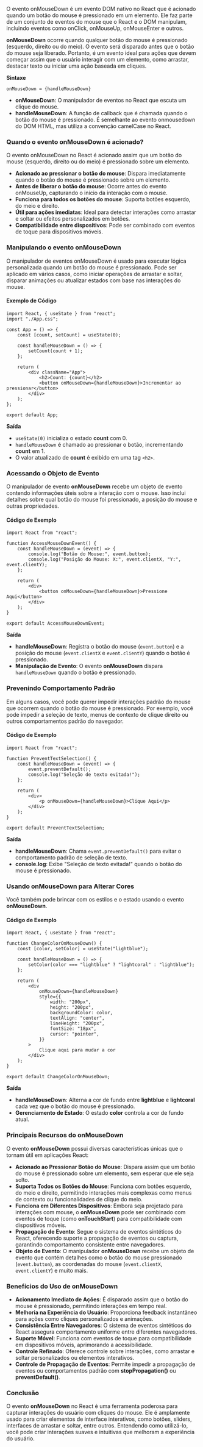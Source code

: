 O evento onMouseDown é um evento DOM nativo no React que é acionado quando um botão do mouse é pressionado em um elemento. Ele faz parte de um conjunto de eventos do mouse que o React e o DOM manipulam, incluindo eventos como onClick, onMouseUp, onMouseEnter e outros.

**onMouseDown** ocorre quando qualquer botão do mouse é pressionado (esquerdo, direito ou do meio). O evento será disparado antes que o botão do mouse seja liberado. Portanto, é um evento ideal para ações que devem começar assim que o usuário interagir com um elemento, como arrastar, destacar texto ou iniciar uma ação baseada em cliques.

**Sintaxe**

```
onMouseDown = {handleMouseDown}
```

- **onMouseDown**: O manipulador de eventos no React que escuta um clique do mouse.
- **handleMouseDown**: A função de callback que é chamada quando o botão do mouse é pressionado. É semelhante ao evento onmousedown do DOM HTML, mas utiliza a convenção camelCase no React.

### Quando o evento onMouseDown é acionado?

O evento onMouseDown no React é acionado assim que um botão do mouse (esquerdo, direito ou do meio) é pressionado sobre um elemento.

- **Acionado ao pressionar o botão do mouse**: Dispara imediatamente quando o botão do mouse é pressionado sobre um elemento.
- **Antes de liberar o botão do mouse**: Ocorre antes do evento onMouseUp, capturando o início da interação com o mouse.
- **Funciona para todos os botões do mouse**: Suporta botões esquerdo, do meio e direito.
- **Útil para ações imediatas**: Ideal para detectar interações como arrastar e soltar ou efeitos personalizados em botões.
- **Compatibilidade entre dispositivos**: Pode ser combinado com eventos de toque para dispositivos móveis.

### Manipulando o evento onMouseDown

O manipulador de eventos onMouseDown é usado para executar lógica personalizada quando um botão do mouse é pressionado. Pode ser aplicado em vários casos, como iniciar operações de arrastar e soltar, disparar animações ou atualizar estados com base nas interações do mouse.

#### Exemplo de Código

```
import React, { useState } from "react";
import "./App.css";

const App = () => {
    const [count, setCount] = useState(0);

    const handleMouseDown = () => {
        setCount(count + 1);
    };

    return (
        <div className="App">
            <h2>Count: {count}</h2>
            <button onMouseDown={handleMouseDown}>Incrementar ao pressionar</button>
        </div>
    );
};

export default App;
```

**Saída**
- `useState(0)` inicializa o estado **count** com 0.
- `handleMouseDown` é chamado ao pressionar o botão, incrementando **count** em 1.
- O valor atualizado de **count** é exibido em uma tag `<h2>`.


### Acessando o Objeto de Evento

O manipulador de evento **onMouseDown** recebe um objeto de evento contendo informações úteis sobre a interação com o mouse. Isso inclui detalhes sobre qual botão do mouse foi pressionado, a posição do mouse e outras propriedades.

#### Código de Exemplo

```
import React from "react";

function AccessMouseDownEvent() {
    const handleMouseDown = (event) => {
        console.log("Botão do Mouse:", event.button); 
        console.log("Posição do Mouse: X:", event.clientX, "Y:", event.clientY); 
    };

    return (
        <div>
            <button onMouseDown={handleMouseDown}>Pressione Aqui</button>
        </div>
    );
}

export default AccessMouseDownEvent;
```

**Saída**
- **handleMouseDown**: Registra o botão do mouse (`event.button`) e a posição do mouse (`event.clientX` e `event.clientY`) quando o botão é pressionado.
- **Manipulação de Evento**: O evento **onMouseDown** dispara `handleMouseDown` quando o botão é pressionado.

### Prevenindo Comportamento Padrão

Em alguns casos, você pode querer impedir interações padrão do mouse que ocorrem quando o botão do mouse é pressionado. Por exemplo, você pode impedir a seleção de texto, menus de contexto de clique direito ou outros comportamentos padrão do navegador.

#### Código de Exemplo

```
import React from "react";

function PreventTextSelection() {
    const handleMouseDown = (event) => {
        event.preventDefault(); 
        console.log("Seleção de texto evitada!");
    };

    return (
        <div>
            <p onMouseDown={handleMouseDown}>Clique Aqui</p>
        </div>
    );
}

export default PreventTextSelection;
```

**Saída**

- **handleMouseDown**: Chama `event.preventDefault()` para evitar o comportamento padrão de seleção de texto.
- **console.log**: Exibe "Seleção de texto evitada!" quando o botão do mouse é pressionado.

### Usando onMouseDown para Alterar Cores

Você também pode brincar com os estilos e o estado usando o evento **onMouseDown**.

#### Código de Exemplo

```
import React, { useState } from "react";

function ChangeColorOnMouseDown() {
    const [color, setColor] = useState("lightblue");

    const handleMouseDown = () => {
        setColor(color === "lightblue" ? "lightcoral" : "lightblue");
    };

    return (
        <div
            onMouseDown={handleMouseDown}
            style={{
                width: "200px",
                height: "200px",
                backgroundColor: color,
                textAlign: "center",
                lineHeight: "200px",
                fontSize: "18px",
                cursor: "pointer",
            }}
        >
            Clique aqui para mudar a cor
        </div>
    );
}

export default ChangeColorOnMouseDown;
```

**Saída**
- **handleMouseDown**: Alterna a cor de fundo entre **lightblue** e **lightcoral** cada vez que o botão do mouse é pressionado.
- **Gerenciamento de Estado**: O estado **color** controla a cor de fundo atual.

### Principais Recursos do onMouseDown

O evento **onMouseDown** possui diversas características únicas que o tornam útil em aplicações React:
- **Acionado ao Pressionar Botão do Mouse**: Dispara assim que um botão do mouse é pressionado sobre um elemento, sem esperar que ele seja solto.
- **Suporta Todos os Botões do Mouse**: Funciona com botões esquerdo, do meio e direito, permitindo interações mais complexas como menus de contexto ou funcionalidades de clique do meio.
- **Funciona em Diferentes Dispositivos**: Embora seja projetado para interações com mouse, o **onMouseDown** pode ser combinado com eventos de toque (como **onTouchStart**) para compatibilidade com dispositivos móveis.
- **Propagação de Evento**: Segue o sistema de eventos sintéticos do React, oferecendo suporte a propagação de eventos ou captura, garantindo comportamento consistente entre navegadores.
- **Objeto de Evento**: O manipulador **onMouseDown** recebe um objeto de evento que contém detalhes como o botão do mouse pressionado (`event.button`), as coordenadas do mouse (`event.clientX`, `event.clientY`) e muito mais.

### Benefícios do Uso de onMouseDown

- **Acionamento Imediato de Ações**: É disparado assim que o botão do mouse é pressionado, permitindo interações em tempo real.
- **Melhoria na Experiência do Usuário**: Proporciona feedback instantâneo para ações como cliques personalizados e animações.
- **Consistência Entre Navegadores**: O sistema de eventos sintéticos do React assegura comportamento uniforme entre diferentes navegadores.
- **Suporte Móvel**: Funciona com eventos de toque para compatibilidade em dispositivos móveis, aprimorando a acessibilidade.
- **Controle Refinado**: Oferece controle sobre interações, como arrastar e soltar personalizados ou elementos interativos.
- **Controle de Propagação de Eventos**: Permite impedir a propagação de eventos ou comportamentos padrão com **stopPropagation()** ou **preventDefault()**.

### Conclusão

O evento **onMouseDown** no React é uma ferramenta poderosa para capturar interações do usuário com cliques do mouse. Ele é amplamente usado para criar elementos de interface interativos, como botões, sliders, interfaces de arrastar e soltar, entre outros. Entendendo como utilizá-lo, você pode criar interações suaves e intuitivas que melhoram a experiência do usuário.





















